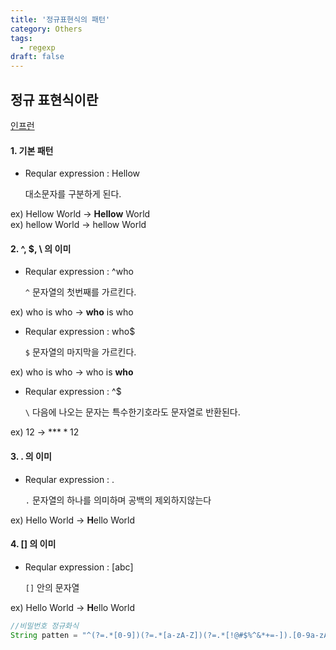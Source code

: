 ```yaml
---
title: '정규표현식의 패턴'
category: Others
tags:
  - regexp
draft: false
---
```


## 정규 표현식이란

[인프런](https://www.inflearn.com/course/%EC%83%9D%ED%99%9C%EC%BD%94%EB%94%A9-%EC%A0%95%EA%B7%9C%ED%91%9C%ED%98%84%EC%8B%9D/lecture/431)

#### 1. 기본 패턴

- Reqular expression : Hellow

  대소문자를 구분하게 된다.

ex) Hellow World -> **Hellow** World<br>
ex) hellow World -> hellow World

#### 2. ^, $, \ 의 이미

- Reqular expression : ^who

  `^` 문자열의 첫번째를 가르킨다.

ex) who is who -> **who** is who

- Reqular expression : who$

  `$` 문자열의 마지막을 가르킨다.

ex) who is who -> who is **who**

- Reqular expression : ^\$

  `\` 다음에 나오는 문자는 특수한기호라도 문자열로 반환된다.

ex) $12$ -> **$**12$

#### 3. . 의 이미

- Reqular expression : .

  `.` 문자열의 하나를 의미하며 공백의 제외하지않는다

ex) Hello World -> **H**ello World

#### 4. [] 의 이미

- Reqular expression : [abc]

  `[]` 안의 문자열

ex) Hello World -> **H**ello World

```java
//비밀번호 정규화식
String patten = "^(?=.*[0-9])(?=.*[a-zA-Z])(?=.*[!@#$%^&*+=-]).[0-9a-zA-Z!@#$%^*+=-]{8,20}$";
```
